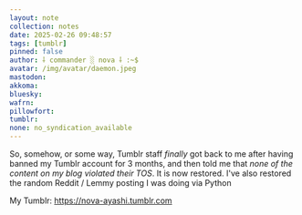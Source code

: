 ```yaml
---
layout: note
collection: notes
date: 2025-02-26 09:48:57
tags: [tumblr]
pinned: false
author: ⸸ commander ░ nova ⸸ :~$
avatar: /img/avatar/daemon.jpeg
mastodon: 
akkoma: 
bluesky: 
wafrn: 
pillowfort: 
tumblr: 
none: no_syndication_available 
---
```

So, somehow, or some way, Tumblr staff *finally* got back to me after having banned my Tumblr account for 3 months, and then told me that *none of the content on my blog violated their TOS*. It is now restored. I've also restored the random Reddit / Lemmy posting I was doing via Python

My Tumblr: <a href="https://nova-ayashi.tumblr.com" target="_blank">https://nova-ayashi.tumblr.com</a>

